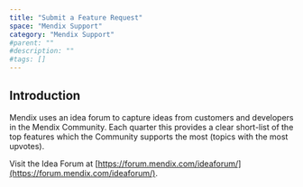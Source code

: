 ```yaml
---
title: "Submit a Feature Request"
space: "Mendix Support"
category: "Mendix Support"
#parent: ""
#description: ""
#tags: []
---
```


## Introduction

Mendix uses an idea forum to capture ideas from customers and developers in the Mendix Community. Each quarter this provides a clear short-list of the top features which the Community supports the most (topics with the most upvotes).

Visit the Idea Forum at [https://forum.mendix.com/ideaforum/](https://forum.mendix.com/ideaforum/).
